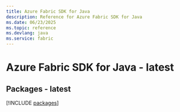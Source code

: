 ```yaml
---
title: Azure Fabric SDK for Java
description: Reference for Azure Fabric SDK for Java
ms.date: 06/23/2025
ms.topic: reference
ms.devlang: java
ms.service: fabric
---
```

# Azure Fabric SDK for Java - latest
## Packages - latest
[!INCLUDE [packages](fabric-index.md)]